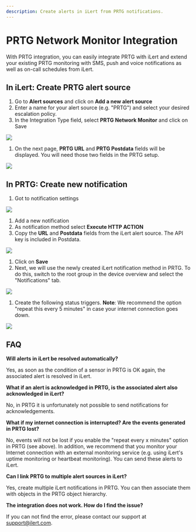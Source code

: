 ```yaml
---
description: Create alerts in iLert from PRTG notifications.
---
```


# PRTG Network Monitor Integration

With PRTG integration, you can easily integrate PRTG with iLert and extend your existing PRTG monitoring with SMS, push and voice notifications as well as on-call schedules from iLert.

## In iLert: Create PRTG alert source <a href="#create-alarm-source" id="create-alarm-source"></a>

1. Go to **Alert sources** and click on **Add a new alert source**
2. Enter a name for your alert source (e.g. "PRTG") and select your desired escalation policy.
3. In the Integration Type field, select **PRTG Network Monitor** and click on Save

![](<../.gitbook/assets/Screenshot 2020-09-22 at 08.53.15.png>)

1. On the next page,  **PRTG URL** and **PRTG Postdata** fields will be displayed.  You will need those two fields in the PRTG setup.

![](<../.gitbook/assets/Screenshot 2020-09-22 at 09.04.21.png>)

## In PRTG: Create new notification <a href="#create-notification" id="create-notification"></a>

1. Got to notification settings

![](../.gitbook/assets/pg3.png)

1. Add a new notification
2. As notification method select **Execute HTTP ACTION**
3. Copy the **URL** and **Postdata** fields from the iLert alert source. The API key is included in Postdata.

![](../.gitbook/assets/pg4.png)

1. Click on **Save**
2. Next, we will use the newly created iLert notification method in PRTG. To do this, switch to the root group in the device overview and select the "Notifications" tab.

![](../.gitbook/assets/pg5.png)

1. Create the following status triggers. **Note**: We recommend the option "repeat this every 5 minutes" in case your internet connection goes down.

![](../.gitbook/assets/pg6.png)

## FAQ <a href="#faq" id="faq"></a>

**Will alerts in iLert be resolved automatically?**

Yes, as soon as the condition of a sensor in PRTG is OK again, the associated alert is resolved in iLert.

**What if an alert is acknowledged in PRTG, is the associated alert also acknowledged in iLert?**

No, in PRTG it is unfortunately not possible to send notifications for acknowledgements.

**What if my internet connection is interrupted? Are the events generated in PRTG lost?**

No, events will not be lost if you enable the "repeat every x minutes" option in PRTG (see above). In addition, we recommend that you monitor your Internet connection with an external monitoring service (e.g. using iLert's uptime monitoring or heartbeat monitoring). You can send these alerts to iLert.

**Can I link PRTG to multiple alert sources in iLert?**

Yes, create multiple iLert notifications in PRTG. You can then associate them with objects in the PRTG object hierarchy.

**The integration does not work. How do I find the issue?**

If you can not find the error, please contact our support at [support@ilert.com](https://github.com/iLert/docs/tree/dfe03283a452516a115a55f8c20942698e279d7b/integrations/support@ilert.com).
